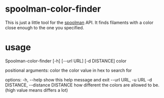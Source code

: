 
# spoolman-color-finder

This is just a little tool for the [spoolman](https://github.com/Donkie/Spoolman) API. It finds filaments with a color close enough to the one you specified.

# usage
Spoolman-color-finder [-h] [--url URL] [-d DISTANCE] color


positional arguments:
  color                 the color value in hex to search for

options:
  -h, --help            show this help message and exit
  --url URL, -u URL
  -d DISTANCE, --distance DISTANCE
                        how different the colors are allowed to be. (high value means differs a lot)

